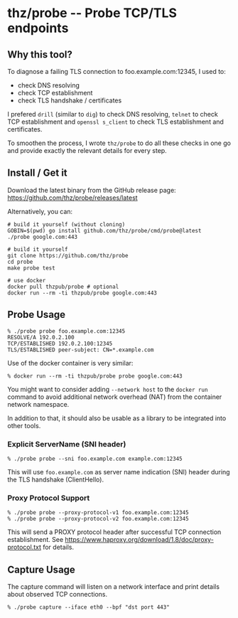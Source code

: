 # thz/probe -- Probe TCP/TLS endpoints

## Why this tool?

To diagnose a failing TLS connection to foo.example.com:12345, I used to:

 - check DNS resolving
 - check TCP establishment
 - check TLS handshake / certificates

I prefered `drill` (similar to `dig`) to check DNS resolving, `telnet` to check TCP establishment and `openssl s_client` to check TLS establishment and certificates.

To smoothen the process, I wrote `thz/probe` to do all these checks in one go and provide exactly the relevant details for every step.

## Install / Get it

Download the latest binary from the GitHub release page: https://github.com/thz/probe/releases/latest

Alternatively, you can:
```
# build it yourself (without cloning)
GOBIN=$(pwd) go install github.com/thz/probe/cmd/probe@latest
./probe google.com:443

# build it yourself
git clone https://github.com/thz/probe
cd probe
make probe test

# use docker
docker pull thzpub/probe # optional
docker run --rm -ti thzpub/probe google.com:443
```

## Probe Usage

```
% ./probe probe foo.example.com:12345
RESOLVE/A 192.0.2.100
TCP/ESTABLISHED 192.0.2.100:12345
TLS/ESTABLISHED peer-subject: CN=*.example.com
```

Use of the docker container is very similar:
```
% docker run --rm -ti thzpub/probe probe google.com:443
```

You might want to consider adding `--network host` to the `docker run` command to avoid additional network overhead (NAT) from the container network namespace.

In addition to that, it should also be usable as a library to be integrated into other tools.

### Explicit ServerName (SNI header)

```
% ./probe probe --sni foo.example.com example.com:12345
```

This will use `foo.example.com` as server name indication (SNI) header during the TLS handshake (ClientHello).

### Proxy Protocol Support

```
% ./probe probe --proxy-protocol-v1 foo.example.com:12345
% ./probe probe --proxy-protocol-v2 foo.example.com:12345
```

This will send a PROXY protocol header after successful TCP connection establishment. See https://www.haproxy.org/download/1.8/doc/proxy-protocol.txt for details.


## Capture Usage

The capture command will listen on a network interface and print details about observed TCP connections.

```
% ./probe capture --iface eth0 --bpf "dst port 443"
```
